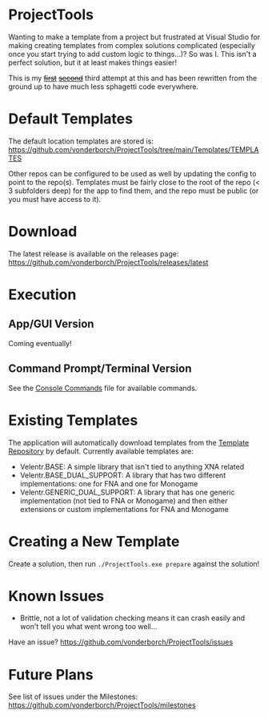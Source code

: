 # ProjectTools
Wanting to make a template from a project but frustrated at Visual Studio for making creating templates from complex solutions complicated (especially once you start trying to add custom logic to things...)? So was I. This isn't a perfect solution, but it at least makes things easier!

This is my ~~[first](https://github.com/vonderborch/SolutionCreator)~~ ~~[second](https://github.com/vonderborch/Templater)~~ third attempt at this and has been rewritten from the ground up to have much less sphagetti code everywhere.

# Default Templates

The default location templates are stored is: https://github.com/vonderborch/ProjectTools/tree/main/Templates/TEMPLATES

Other repos can be configured to be used as well by updating the config to point to the repo(s). Templates must be fairly close to the root of the repo (< 3 subfolders deep) for the app to find them, and the repo must be public (or you must have access to it).

# Download
The latest release is available on the releases page: https://github.com/vonderborch/ProjectTools/releases/latest

# Execution

## App/GUI Version

Coming eventually!

## Command Prompt/Terminal Version

See the [Console Commands](https://github.com/vonderborch/ProjectTools/blob/main/ConsoleCommands.md) file for available commands.

# Existing Templates
The application will automatically download templates from the [Template Repository](https://github.com/vonderborch/ProjectTools/tree/main/Templates/TEMPLATES) by default. Currently available templates are:
- Velentr.BASE: A simple library that isn't tied to anything XNA related
- Velentr.BASE_DUAL_SUPPORT: A library that has two different implementations: one for FNA and one for Monogame
- Velentr.GENERIC_DUAL_SUPPORT: A library that has one generic implementation (not tied to FNA or Monogame) and then either extensions or custom implementations for FNA and Monogame

# Creating a New Template
Create a solution, then run `./ProjectTools.exe prepare` against the solution!

# Known Issues
- Brittle, not a lot of validation checking means it can crash easily and won't tell you what went wrong too well...

Have an issue? https://github.com/vonderborch/ProjectTools/issues

# Future Plans
See list of issues under the Milestones: https://github.com/vonderborch/ProjectTools/milestones
